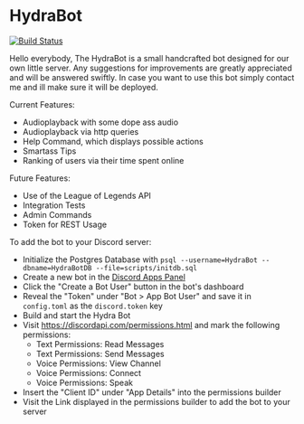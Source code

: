 # HydraBot

[![Build Status](https://www.jenkins.stiglmair.com/buildStatus/icon?job=HydraBot_CI_git)](https://www.jenkins.stiglmair.com/job/HydraBot_CI_git/)


Hello everybody,
The HydraBot is a small handcrafted bot designed for our own little server.
Any suggestions for improvements are greatly appreciated and will be answered swiftly.
In case you want to use this bot simply contact me and ill make sure it will be deployed.

Current Features:
  - Audioplayback with some dope ass audio
  - Audioplayback via http queries
  - Help Command, which displays possible actions
  - Smartass Tips
  - Ranking of users via their time spent online

Future Features:
  - Use of the League of Legends API
  - Integration Tests
  - Admin Commands
  - Token for REST Usage

To add the bot to your Discord server:
  - Initialize the Postgres Database with `psql --username=HydraBot --dbname=HydraBotDB --file=scripts/initdb.sql`
  - Create a new bot in the [Discord Apps Panel](https://discordapp.com/developers/applications/me)
  - Click the "Create a Bot User" button in the bot's dashboard
  - Reveal the "Token" under "Bot > App Bot User" and save it in `config.toml`
    as the `discord.token` key
  - Build and start the Hydra Bot
  - Visit https://discordapi.com/permissions.html and mark the following
    permissions:
      - Text Permissions: Read Messages
      - Text Permissions: Send Messages
      - Voice Permissions: View Channel
      - Voice Permissions: Connect
      - Voice Permissions: Speak
  - Insert the "Client ID" under "App Details" into the permissions builder
  - Visit the Link displayed in the permissions builder to add the bot to your server
